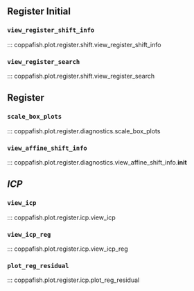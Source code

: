 ##  Register Initial
### `view_register_shift_info`
::: coppafish.plot.register.shift.view_register_shift_info

### `view_register_search`
::: coppafish.plot.register.shift.view_register_search

## Register
### `scale_box_plots`
::: coppafish.plot.register.diagnostics.scale_box_plots

### `view_affine_shift_info`
::: coppafish.plot.register.diagnostics.view_affine_shift_info.__init__

## *ICP*
### `view_icp`
::: coppafish.plot.register.icp.view_icp

### `view_icp_reg`
::: coppafish.plot.register.icp.view_icp_reg

### `plot_reg_residual`
::: coppafish.plot.register.icp.plot_reg_residual